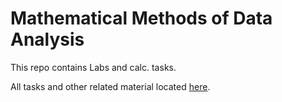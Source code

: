 # Mathematical Methods of Data Analysis
This repo contains Labs and calc. tasks.

All tasks and other related material located [here](https://drive.google.com/drive/folders/1VraLU5Lfp-R7EjlXDQsTPX61aGD5inch).
